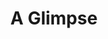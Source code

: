 ---
title: A Glimpse
description_markdown: >-
  This is a new series of paintings which are small and irregular edges. They
  are left purposefully unframed, free and expansive but also appear to be a
  'glimpse' of something fleeting rather than fixed.
_gallery_date:
permalink: /paintings/a-glimpse
archive: false
main_image_path: /assets/images/3599a-screen-copy-1.jpg
thumb_crop:
images:
  - image_path: /assets/images/3603a-screen-copy.jpg
    image_title: No Idle Sitting
    image_description: |-
      Oil on wood panel
      Dimensions: W18 X H13 cms
  - image_path: /assets/images/3589a-screen-copy.jpg
    image_title: If I lived in a forest I would hang my dress from a tree
    image_description: |-
      Oil on wood panel
      Dimensions: W23 X H20 cms
  - image_path: /assets/images/3592-screen-copy.jpg
    image_title: Pair-a-dice
    image_description: |-
      Oil on wood panel, assenblage
      Dimensions: W17.5 X H15 cms
  - image_path: /assets/images/3599a-screen-copy.jpg
    image_title: Backyard Bananas
    image_description:
  - image_path: /assets/images/3579-screen-copy.jpg
    image_title: Conversation with peacocks
    image_description:
  - image_path: /assets/images/3596a-screen-copy.jpg
    image_title: Birthday Suit
    image_description:
  - image_path: /assets/images/3581-screen-copy.jpg
    image_title: Gone South
    image_description: |-
      Oil on wood panel
      Dimensions: W18 X H20 cms
  - image_path: /assets/images/3584a-screen-copy.jpg
    image_title: Tilt
    image_description: |-
      Oil on charred wood panel
      Dimensions: W14.5 X H34 cms
  - image_path: /assets/images/3616a-screen-copy.jpg
    image_title: Absent Beach
    image_description:
  - image_path: /assets/images/3612-screen-copy.jpg
    image_title: Portrait of a strawberry
    image_description:
  - image_path: /assets/images/3566a-screen-copy.jpg
    image_title: The Mirrorball Resort
    image_description:
  - image_path: /assets/images/3587-screen-copy.jpg
    image_title: The Idler
    image_description:
_options:
  image_path:
    width: 1200
    height: 1200
    resize_style: contain
    mime_type: image/jpeg
  main_image_path:
    width: 1200
    height: 800
    resize_style: contain
    mime_type: image/jpeg
_comments:
  title: Gallery title
  permalink: Be careful editing this
  main_image_path: Image used to represent your gallery
  images: Add and edit your gallery images here
  image_description: May only be used in the close up of an image
---
